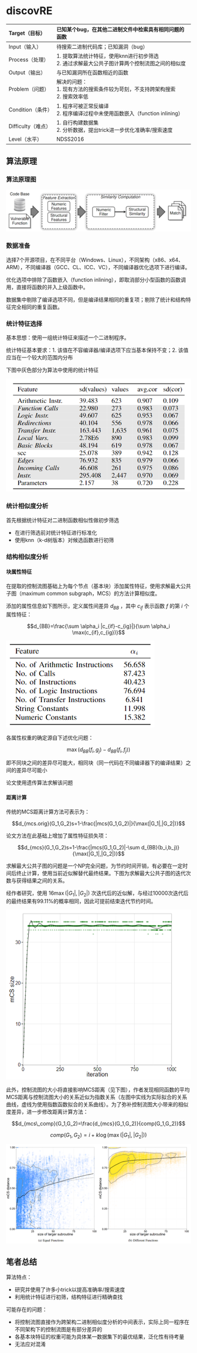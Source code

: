 # discovRE

| Target（目标）     | 已知某个bug，在其他二进制文件中检索具有相同问题的函数        |
| :----------------- | :----------------------------------------------------------- |
| Input（输入）      | 待搜索二进制代码库；已知漏洞（bug）                         |
| Process（处理）    | 1. 提取算法统计特征，使用knn进行初步筛选<br />2. 通过求解最大公共子图计算两个控制流图之间的相似度 |
| Output（输出）     | 与已知漏洞所在函数相近的函数 |
| Problem（问题）    | 解决的问题：<br />1. 现有方法的搜索条件较为苛刻，不支持跨架构搜索<br />2. 搜索效率低 |
| Condition（条件）  | 1. 程序可被正常反编译<br />2. 程序编译过程中未使用函数嵌入（function inlining） |
| Difficulty（难点） | 1. 自行构建数据集<br />2. 分析数据，提出trick进一步优化准确率/搜索速度 |
| Level（水平）      | NDSS2016                                                     |

## 算法原理

### 算法原理图

![image-20221018195211933](./image/discovRE/image-20221018195211933.png)

### 数据准备

选择7个开源项目，在不同平台（Windows、Linux），不同架构（x86、x64、ARM），不同编译器（GCC、CL、ICC、VC），不同编译器优化选项下进行编译。

优化选项中排除了函数嵌入（function inlining），即取消部分小型函数的函数调用，直接将函数的并入上级函数中。

数据集中剔除了编译选项不同，但是编译结果相同的重复项；剔除了统计和结构特征完全相同的重复函数。

### 统计特征选择

基本思想：使用一组统计特征来描述一个二进制程序。

统计特征基本要求：1. 该值在不容编译器/编译选项下应当基本保持不变；2. 该值应当在一个较大的范围内分布

下图中灰色部分为算法中使用的统计特征

![image-20221019201526215](./image/discovRE/image-20221019201526215.png)

### 统计相似度分析

首先根据统计特征对二进制函数相似性做初步筛选

- 在进行筛选前对统计特征进行标准化
- 使用knn（k-d树版本）对候选函数进行初筛

### 结构相似度分析

#### 块属性特征

在提取的控制流图基础上为每个节点（基本块）添加属性特征，使用求解最大公共子图（maximum common subgraph，MCS）的方法计算相似度。

添加的属性信息如下图所示，定义属性间差异 $d_{BB}$ ，其中 $c_{if}$ 表示函数 $f$ 的第 $i$ 个属性特征：

$$d_{BB}=\frac{\sum \alpha_i |c_{if}-c_{ig}|}{\sum \alpha_i \max(c_{if},c_{ig})}$$

![image-20221019162340206](./image/discovRE/image-20221019162340206.png)

各属性权重的确定源自下述优化问题：

$$\max (d_{BB}(f_i,g_j)-d_{BB}(f_i,f_j))$$

即不同块之间的差异尽可能大，相同块（同一代码在不同编译器下的编译结果）之间的差异尽可能小

论文使用遗传算法求解该问题

#### 距离计算

传统的MCS距离计算方法可表示为：

$$d_{mcs.orig}(G_1,G_2)s=1-\frac{|mcs(G_1,G_2)|}{\max(|G_1|,|G_2|)}$$

论文方法在此基础上增加了属性特征损失项：

$$d_{mcs}(G_1,G_2)s=1-\frac{|mcs(G_1,G_2)|-\sum d_{BB}(b_i,b_j)}{\max(|G_1|,|G_2|)}$$

求解最大公共子图的问题是一个NP完全问题，为节约时间开销，有必要在一定时间后终止计算，使用当前近似解替代最终结果。下图为求解最大公共子图的迭代次数与获得结果之间的关系。

经作者研究，使用 $16\max (|G_1|,|G_2|)$ 次迭代后的近似解，与经过10000次迭代后的最终结果有99.11%的概率相同，因此可提前结束迭代节约时间。

![](./image/discovRE/image-20221019171324901.png)

此外，控制流图的大小将直接影响MCS距离（见下图），作者发现相同函数的平均MCS距离与控制流图大小的关系近似为指数关系（左图中实线为实际拟合的关系曲线，虚线为使用指数函数拟合的关系曲线）。为了弥补控制流图大小带来的相似度差异，进一步修改距离计算方法：

$$d_{mcs\_comp}(G_1,G_2)=\frac{d_{mcs}(G_1,G_2)}{comp(G_1,G_2)}$$

$$comp(G_1,G_2)=i+k\log(\max(|G_1|,|G_2|))$$

![image-20221019171737100](./image/discovRE/image-20221019171737100.png)

## 笔者总结

算法特点：

- 研究并使用了许多小trick以提高准确率/搜索速度
- 利用统计特征进行初筛，结构特征进行精确查找

可能存在的问题：

- 将控制流图直接作为跨架构二进制相似度分析的中间表示，实际上同一程序在不同架构下的控制流图是有部分差异的
- 各基本块特征的权重可能为具体某一数据集下的最优结果，泛化性有待考量
- 无法应对混淆
